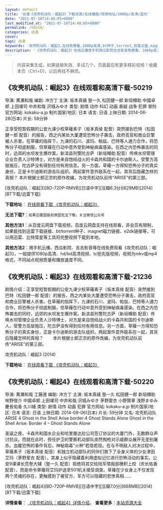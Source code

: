 ```yaml
---
layout: default
title: '动漫《攻壳机动队：崛起3》下载资源/在线播放/视频地址/1080p/高清/蓝光'
date: "2021-07-10T14:40:05+0800"
last_modified_at: "2021-07-10T14:40:05+0800"
permalink: /50219/
categories: 动漫
cover:
tags: 动漫
keywords: '攻壳机动队：崛起3,在线免费看,1080p高清,bt种子,torrent,百度云盘,magnet,磁力链,迅雷下载资源'
description: '《攻壳机动队：崛起3》在线云播放手机西瓜影院吉吉影音免费看，1080p高清bd/hd未删减完整版和tc抢先枪版，mkv/mp4格式，附带bt/torrent种子、magnet/磁力链、百度云盘、网盘资源迅雷下载链接'
---
```


>内容采集生成，如果链接失效，多试几个，页面最后有更多精彩视频！收藏本页（Ctrl+D)，以后再找不麻烦。


## 《攻壳机动队：崛起3》在线观看和高清下载-50219

导演: 黄瀬和哉 编剧: 冲方丁 主演: 坂本真綾 塾一久 松田健一郎 新垣樽助 中國卓郎 上田燿司 中井和哉 沢城みゆき 类型: 剧情 动作 科幻 动画 悬疑 战争 犯罪 冒险 官方网站: kokaku-a.jp 制片国家/地区: 日本 语言: 日语 上映日期: 2014-06-28(日本) 片长: 58分钟

正享受短暂假期的公安九课少校草薙素子（坂本真绫 配音）突然接到巴特（松田健一郎 配音）的报告，西之内某处大厦遭受恐怖分子袭击，政府高官和商业巨擎被人杀害。在草薙的指挥下，九课的石川、波玛、帕兹、巴特等人通力合作，将恐怖分子彻底制服，但草薙在行动中意外受到神秘病毒感染。在西之内恐怖袭击的同时，远郊的水坝发生爆炸案。新滨县刑警陀古萨（新垣樽助 配音）传唤水坝管理企业负责人沙特博士，对方是来自饱经战火的卡森共和国的卡尔迪斯人。受警方高层施压，陀古萨没有得到任何有用信息。另一方面，草薙一方得知恐怖分子的真实身份，正是卡尔迪斯的游击队组织。两起案件意外联系在一起，其背后隐藏怎样的真相？ 本片根据士郎正宗的原作改编，为攻壳机动队前传“ARISE”的第三部。


[攻壳机动队：崛起3][BD-720P-RMVB][日语中字][豆瓣6.3分][629MB][2014][BT下载/迅雷下载]

**下载地址**： [在线观看下载 《攻壳机动队：崛起3》](https://www.btdx8.com/torrent/arise_border_3_ghost_tears_2014.html) 


**无法下载?**：`如果迅雷因版权原因无法下载，关注微信公众号 `

**其他方法1**：从百度云网盘下载视频，百度云网盘支持在线观看，非会员有限制，如果能找到迅雷下载链接、bt/torrent种子、magnet磁力链接、e2dk链接等，可以用迅雷、比特彗星等工具将完整视频下载到本地。

**其他方法2**：用手机云播、西瓜影院、吉吉影音等在线免费观看《攻壳机动队：崛起3》，一般提供1080p高清、hd/bd高清视频、tc抢先版视频，视频为mkv或mp4格式，不同站点视频质量和播放速度不同。


## 《攻壳机动队：崛起3》在线观看和高清下载-21236

剧情介绍：正享受短暂假期的公安九课少校草薙素子（坂本真绫 配音）突然接到巴特（松田健一郎 配音）的报告，西之内某处大厦遭受恐怖分子袭击，政府高官和商业巨擎被人杀害。在草薙的指挥下，九课的石川、波玛、帕兹、巴特等人通力合作，将恐怖分子彻底制服，但草薙在行动中意外受到神秘病毒感染。在西之内恐怖袭击的同时，远郊的水坝发生爆炸案。新滨县刑警陀古萨（新垣樽助 配音）传唤水坝管理企业负责人沙特博士，对方是来自饱经战火的卡森共和国的卡尔迪斯人。受警方高层施压，陀古萨没有得到任何有用信息。另一方面，草薙一方得知恐怖分子的真实身份，正是卡尔迪斯的游击队组织。两起案件意外联系在一起，其背后隐藏怎样的真相？ 　　本片根据士郎正宗的原作改编，为攻壳机动队前传“ARISE”的第三部。


攻壳机动队：崛起3 (2014)

**下载地址**： [在线观看下载 《攻壳机动队：崛起3》](https://www.btbtdy.me/btdy/dy1393.html) 


## 《攻壳机动队：崛起4》在线观看和高清下载-50220

导演: 黄瀬和哉 工藤進 编剧: 冲方丁 主演: 坂本真綾 塾一久 松田健一郎 新垣樽助 咲野俊介 中國卓郎 上田燿司 中井和哉 沢城みゆき 茅野愛衣 小野賢章 浅野まゆみ 慶長佑香 久川綾 类型: 剧情 动作 动画 犯罪 官方网站: kokaku-a.jp 制片国家/地区: 日本 语言: 日语 上映日期: 2014-09-06(日本) 片长: 59分钟 又名: 攻壳机动队ARISE 4 Ghost in the Shell Arise border:4 Ghost Stands Alone Ghost in the Shell Arise: Border 4 – Ghost Stands Alone

圣诞之夜，卡森共和国水企业和哈里曼达拉公司签订协议的大厦门外，无数群众声讨抗议。而就在此时，担任护卫的警察机动部队突然掏枪对示威群众展开无差别屠杀。血腥恐怖的事件背后，神秘病毒“火种”若隐若现。在与不明敌人对决过程中，草薙素子（坂本真绫 配音）和独立机动部队的同伴们救下了全身义体的少女津田艾玛（茅野爱衣 配音），其身上似乎隐藏着利用虚拟记忆进行恐怖活动的事实。公安9课课长荒卷大辅（塾一久 配音）拒绝将其交给陆军情报部穗积上校（庆长佑香 配音），而是命令草薙将艾玛护送至501机关接受调查。草薙在少女身上不仅发现两个灵魂的存在，更触摸到了被官方、军方可以隐藏的悲惨真相……


[攻壳机动队：崛起4][BD-720P-RMVB][日语中字][豆瓣7.0分][668MB][2014][BT下载/迅雷下载]

**详情查看**： [《攻壳机动队：崛起4》详情介绍](/movie/50220/)， **查看更多**：[本站资源大全](/movie/t/all/)

